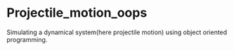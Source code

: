 # Projectile_motion_oops
Simulating a dynamical system(here projectile motion) using object oriented programming.

